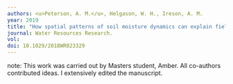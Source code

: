 ```yaml
---
authors: <u>Peterson, A. M.</u>, Helgason, W. H., Ireson, A. M.
year: 2019
title: "How spatial patterns of soil moisture dynamics can explain field-scale soil moisture variability: Observations from a sodic landscape."
journal: Water Resources Research.
vol:  
doi: 10.1029/2018WR023329
---
```

note: This work was carried out by Masters student, Amber. All co-authors contributed ideas. I extensively edited the manuscript.
